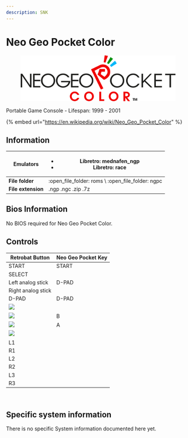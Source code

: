 ```yaml
---
description: SNK
---
```


# Neo Geo Pocket Color

<figure><img src="https://raw.githubusercontent.com/fabricecaruso/es-theme-carbon/52ff37c9e265587d006945a2ba695b5a962b3a3d/art/logos/ngpc.svg" alt=""><figcaption></figcaption></figure>

Portable Game Console - Lifespan: 1999 - 2001

{% embed url="https://en.wikipedia.org/wiki/Neo_Geo_Pocket_Color" %}

## Information

| **Emulators**      | <ul><li>Libretro: mednafen_ngp</li><li>Libretro: race</li></ul> |
| ------------------ | --------------------------------------------------------------- |
| **File folder**    | :open\_file\_folder: roms \ :open\_file\_folder: ngpc           |
| **File extension** | .ngp .ngc .zip .7z                                              |

## Bios Information

No BIOS required for Neo Geo Pocket Color.

## Controls

| Retrobat Button                                       | Neo Geo Pocket Key |
| ----------------------------------------------------- | ------------------ |
| START                                                 | START              |
| SELECT                                                |                    |
| Left analog stick                                     | D-PAD              |
| Right analog stick                                    |                    |
| D-PAD                                                 | D-PAD              |
| ![](<../../../.gitbook/assets/image (2) (1) (1).png>) |                    |
| ![](<../../../.gitbook/assets/image (1) (2) (1).png>) | B                  |
| ![](<../../../.gitbook/assets/image (4) (1).png>)     | A                  |
| ![](<../../../.gitbook/assets/image (3) (1) (2).png>) |                    |
| L1                                                    |                    |
| R1                                                    |                    |
| L2                                                    |                    |
| R2                                                    |                    |
| L3                                                    |                    |
| R3                                                    |                    |

<figure><img src="https://wiki.batocera.org/_media/systems:ngp_controller_mapping.png?w=750&#x26;tok=e1fb04" alt=""><figcaption></figcaption></figure>

## Specific system information

There is no specific System information documented here yet.
